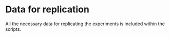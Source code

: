 # Data for replication

All the necessary data for replicating the experiments is included within the scripts.